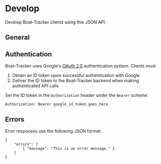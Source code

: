 # Develop

Develop Boat-Tracker clients using this JSON API.

## General

## Authentication

Boat-Tracker uses Google's [OAuth 2.0](https://developers.google.com/identity/protocols/OpenIDConnect) authentication 
system. Clients must

1. Obtain an ID token upon successful authentication with Google
1. Deliver the ID token to the Boat-Tracker backend when making authenticated API calls 

Set the ID token in the `Authorization` header under the `Bearer` scheme:

    Authorization: Bearer google_id_token_goes_here
    
## Errors

Error responses use the following JSON format:

    {
        "errors": [
            { "message": "This is an error message." }
        ]
    }
